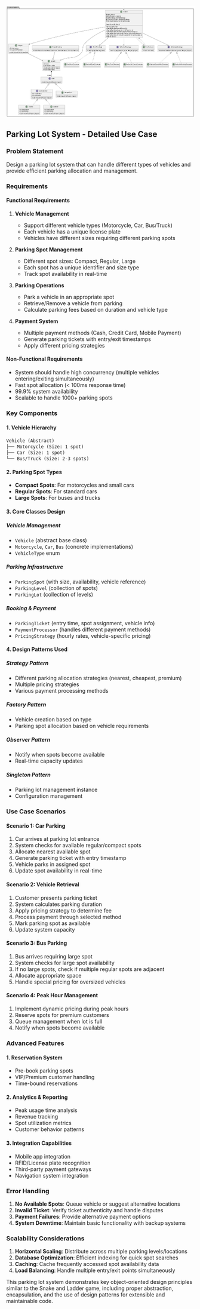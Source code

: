 ![uml-class-diag](image.png)

## Parking Lot System - Detailed Use Case

### Problem Statement

Design a parking lot system that can handle different types of vehicles and provide efficient parking allocation and management.

### Requirements

#### Functional Requirements

1. **Vehicle Management**

   - Support different vehicle types (Motorcycle, Car, Bus/Truck)
   - Each vehicle has a unique license plate
   - Vehicles have different sizes requiring different parking spots

2. **Parking Spot Management**

   - Different spot sizes: Compact, Regular, Large
   - Each spot has a unique identifier and size type
   - Track spot availability in real-time

3. **Parking Operations**

   - Park a vehicle in an appropriate spot
   - Retrieve/Remove a vehicle from parking
   - Calculate parking fees based on duration and vehicle type

4. **Payment System**
   - Multiple payment methods (Cash, Credit Card, Mobile Payment)
   - Generate parking tickets with entry/exit timestamps
   - Apply different pricing strategies

#### Non-Functional Requirements

- System should handle high concurrency (multiple vehicles entering/exiting simultaneously)
- Fast spot allocation (< 100ms response time)
- 99.9% system availability
- Scalable to handle 1000+ parking spots

### Key Components

#### 1. Vehicle Hierarchy

```text
Vehicle (Abstract)
├── Motorcycle (Size: 1 spot)
├── Car (Size: 1 spot)
└── Bus/Truck (Size: 2-3 spots)
```

#### 2. Parking Spot Types

- **Compact Spots**: For motorcycles and small cars
- **Regular Spots**: For standard cars
- **Large Spots**: For buses and trucks

#### 3. Core Classes Design

##### Vehicle Management

- `Vehicle` (abstract base class)
- `Motorcycle`, `Car`, `Bus` (concrete implementations)
- `VehicleType` enum

##### Parking Infrastructure

- `ParkingSpot` (with size, availability, vehicle reference)
- `ParkingLevel` (collection of spots)
- `ParkingLot` (collection of levels)

##### Booking & Payment

- `ParkingTicket` (entry time, spot assignment, vehicle info)
- `PaymentProcessor` (handles different payment methods)
- `PricingStrategy` (hourly rates, vehicle-specific pricing)

#### 4. Design Patterns Used

##### Strategy Pattern

- Different parking allocation strategies (nearest, cheapest, premium)
- Multiple pricing strategies
- Various payment processing methods

##### Factory Pattern

- Vehicle creation based on type
- Parking spot allocation based on vehicle requirements

##### Observer Pattern

- Notify when spots become available
- Real-time capacity updates

##### Singleton Pattern

- Parking lot management instance
- Configuration management

### Use Case Scenarios

#### Scenario 1: Car Parking

1. Car arrives at parking lot entrance
2. System checks for available regular/compact spots
3. Allocate nearest available spot
4. Generate parking ticket with entry timestamp
5. Vehicle parks in assigned spot
6. Update spot availability in real-time

#### Scenario 2: Vehicle Retrieval

1. Customer presents parking ticket
2. System calculates parking duration
3. Apply pricing strategy to determine fee
4. Process payment through selected method
5. Mark parking spot as available
6. Update system capacity

#### Scenario 3: Bus Parking

1. Bus arrives requiring large spot
2. System checks for large spot availability
3. If no large spots, check if multiple regular spots are adjacent
4. Allocate appropriate space
5. Handle special pricing for oversized vehicles

#### Scenario 4: Peak Hour Management

1. Implement dynamic pricing during peak hours
2. Reserve spots for premium customers
3. Queue management when lot is full
4. Notify when spots become available

### Advanced Features

#### 1. Reservation System

- Pre-book parking spots
- VIP/Premium customer handling
- Time-bound reservations

#### 2. Analytics & Reporting

- Peak usage time analysis
- Revenue tracking
- Spot utilization metrics
- Customer behavior patterns

#### 3. Integration Capabilities

- Mobile app integration
- RFID/License plate recognition
- Third-party payment gateways
- Navigation system integration

### Error Handling

1. **No Available Spots**: Queue vehicle or suggest alternative locations
2. **Invalid Ticket**: Verify ticket authenticity and handle disputes
3. **Payment Failures**: Provide alternative payment options
4. **System Downtime**: Maintain basic functionality with backup systems

### Scalability Considerations

1. **Horizontal Scaling**: Distribute across multiple parking levels/locations
2. **Database Optimization**: Efficient indexing for quick spot searches
3. **Caching**: Cache frequently accessed spot availability data
4. **Load Balancing**: Handle multiple entry/exit points simultaneously

This parking lot system demonstrates key object-oriented design principles similar to the Snake and Ladder game, including proper abstraction, encapsulation, and the use of design patterns for extensible and maintainable code.
